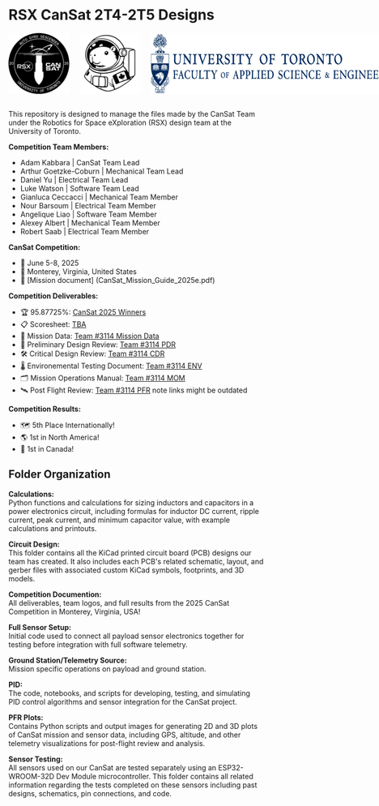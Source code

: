 # RSX CanSat 2T4-2T5 Designs 

<div style="display: flex; gap: 20px; align-items: center;">
  <img src="competition_documentation/team_assets/mission_patch.png" alt="mission_patch" width="120"/>
  <img src="competition_documentation/team_assets/mascot_capybara_transparent.png" alt="mascot_capybara" width="120"/>
  <img src="competition_documentation/team_assets/uoft_engineering.png" alt="uoft_engineering_logo" height="120"/>
</div>
<br>

This repository is designed to manage the files made by the CanSat Team under the Robotics for Space eXploration (RSX) design team at the University of Toronto. 

**Competition Team Members:**
- Adam Kabbara | CanSat Team Lead
- Arthur Goetzke-Coburn | Mechanical Team Lead
- Daniel Yu | Electrical Team Lead
- Luke Watson | Software Team Lead
- Gianluca Ceccacci | Mechanical Team Member
- Nour Barsoum | Electrical Team Member
- Angelique Liao | Software Team Member
- Alexey Albert | Mechanical Team Member
- Robert Saab | Electrical Team Member

**CanSat Competition:**
- 📅 June 5-8, 2025
- 📍 Monterey, Virginia, United States
- 📃 [Mission document] (CanSat_Mission_Guide_2025e.pdf)

**Competition Deliverables:**
- 🏆 95.87725%: [CanSat 2025 Winners](https://cansatcompetition.com/winners.html)
- 📋 Scoresheet: [TBA]()
- 💾 Mission Data: [Team #3114 Mission Data](competition_documentation/3114_mission_data_cansat_2025.csv.xlsx)
- 📝 Preliminary Design Review: [Team #3114 PDR](competition_documentation/deliverables/Cansat2025_3114_PDR.pdf)
- 🛠️ Critical Design Review: [Team #3114 CDR](competition_documentation/deliverables/Cansat2025_3114_CDR.pdf)
- 🌡️ Environemental Testing Document: [Team #3114 ENV](competition_documentation/deliverables/Cansat2025_3114_Mission_Operations_Manual.pdf)
- 🗂️ Mission Operations Manual: [Team #3114 MOM](competition_documentation/deliverables/Cansat2025_3114_Mission_Operations_Manual.pdf)
- 🛰️ Post Flight Review: [Team #3114 PFR](competition_documentation/deliverables/Cansat2025_3114_PFR.pdf)
note links might be outdated

**Competition Results:**
- 🗺️ 5th Place Internationally!
- 🌎 1st in North America!
- 🍁 1st in Canada!



## Folder Organization

**Calculations:**
<br> Python functions and calculations for sizing inductors and capacitors in a power electronics circuit, including formulas for inductor DC current, ripple current, peak current, and minimum capacitor value, with example calculations and printouts.

**Circuit Design:**
<br>This folder contains all the KiCad printed circuit board (PCB) designs our team has created. It also includes each PCB's related schematic, layout, and gerber files with associated custom KiCad symbols, footprints, and 3D models.

**Competition Documention:**
<br>All deliverables, team logos, and full results from the 2025 CanSat Competition in Monterey, Virginia, USA!

**Full Sensor Setup:**
<br>Initial code used to connect all payload sensor electronics together for testing before integration with full software telemetry.

**Ground Station/Telemetry Source:**
<br>Mission specific operations on payload and ground station.

**PID:**
<br>The code, notebooks, and scripts for developing, testing, and simulating PID control algorithms and sensor integration for the CanSat project.

**PFR Plots:**
<br>Contains Python scripts and output images for generating 2D and 3D plots of CanSat mission and sensor data, including GPS, altitude, and other telemetry visualizations for post-flight review and analysis.

**Sensor Testing:**
<br>All sensors used on our CanSat are tested separately using an ESP32-WROOM-32D Dev Module microcontroller. This folder contains all related information regarding the tests completed on these sensors including past designs, schematics, pin connections, and code.


